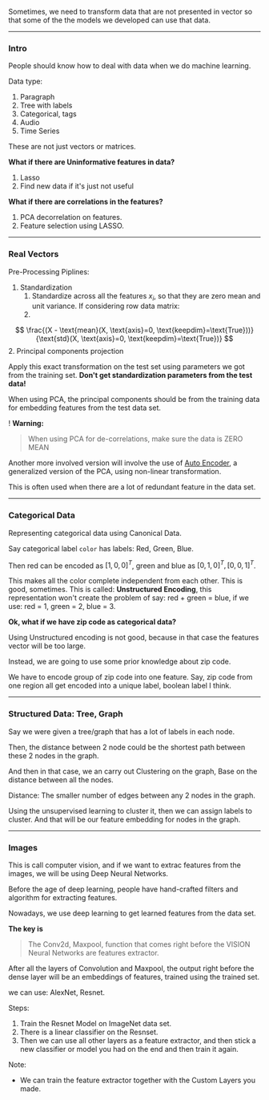 Sometimes, we need to transform data that are not presented in vector so that some of the the models we developed can use that data. 


---
### **Intro**

People should know how to deal with data when we do machine learning. 

Data type: 
1. Paragraph 
2. Tree with labels
3. Categorical, tags
4. Audio 
5. Time Series

These are not just vectors or matrices. 

**What if there are Uninformative features in data?**

1. Lasso
2. Find new data if it's just not useful


**What if there are correlations in the features?**

1. PCA decorrelation on features. 
2. Feature selection using LASSO. 


---
### **Real Vectors**

Pre-Processing Piplines: 

1. Standardization 
   1. Standardize across all the features $x_i$, so that they are zero mean and unit variance. If considering row data matrix: 
   2. 
$$
    \frac{(X - \text{mean}(X, \text{axis}=0, \text{keepdim}=\text{True}))}{\text{std}(X, \text{axis}=0, \text{keepdim}=\text{True})}
$$
2. Principal components projection 

Apply this exact transformation on the test set using parameters we got from the training set. **Don't get standardization parameters from the test data!** 

When using PCA, the principal components should be from the training data for embedding features from the test data set. 

! **Warning:** 

> When using PCA for de-correlations, make sure the data is ZERO MEAN

Another more involved version will involve the use of [Auto Encoder](Auto%20Encoder.md), a generalized version of the PCA, using non-linear transformation. 

This is often used when there are a lot of redundant feature
in the data set. 

---
### **Categorical Data**

Representing categorical data using Canonical Data. 

Say categorical label `color` has labels: Red, Green, Blue. 

Then red can be encoded as $[1, 0, 0]^T$, green and blue as $[0, 1, 0]^T, [0, 0, 1]^T$. 

This makes all the color complete independent from each other. This is good, sometimes. This is called: **Unstructured Encoding**, this representation won't create the problem of say: red + green = blue, if we use: red = 1, green = 2, blue = 3. 

**Ok, what if we have zip code as categorical data?**

Using Unstructured encoding is not good, because in that case the features vector will be too large. 

Instead, we are going to use some prior knowledge about zip code. 

We have to encode group of zip code into one feature. Say, zip code from one region all get encoded into a unique label, boolean label I think. 

---
### **Structured Data: Tree, Graph**

Say we were given a tree/graph that has a lot of labels in each node. 

Then, the distance between 2 node could be the shortest path between these 2 nodes in the graph. 

And then in that case, we an carry out Clustering on the graph, Base on the distance between all the nodes. 

Distance: The smaller number of edges between any 2 nodes in the graph. 

Using the unsupervised learning to cluster it, then we can assign labels to cluster. And that will be our feature embedding for nodes in the graph. 


---
### **Images**

This is call computer vision, and if we want to extrac features from the images, we will be using Deep Neural Networks. 

Before the age of deep learning, people have hand-crafted filters and algorithm for extracting features. 

Nowadays, we use deep learning to get learned features from the data set. 

**The key is**

> The Conv2d, Maxpool, function that comes right before the VISION Neural Networks are features extractor. 

After all the layers of Convolution and Maxpool, the output right before the dense layer will be an embeddings of features, trained using the trained set. 

we can use: AlexNet, Resnet. 

Steps: 
1. Train the Resnet Model on ImageNet data set. 
2. There is a linear classifier on the Resnset. 
3. Then we can use all other layers as a feature extractor, and then stick a new classifier or model you had on the end and then train it again. 

Note: 

* We can train the feature extractor together with the Custom Layers you made. 



